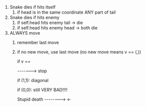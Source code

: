 1. Snake dies if hits itself
    1. if head is in the same coordinate ANY part of tail 
2. Snake dies if hits enemy
    1. if self.head hits enemy tail -> die
    2. if self.head hits enemy head -> both die
3. ALWAYS move
    1. remember last move
    2. if no new move, use last move
        (no new move means v == (,))

        
        if v ==
        
        ------->     stop

        if (1,1): diagonal

        if (0,0): still VERY BAD!!!!

        


        Stupid death
        --------> <-